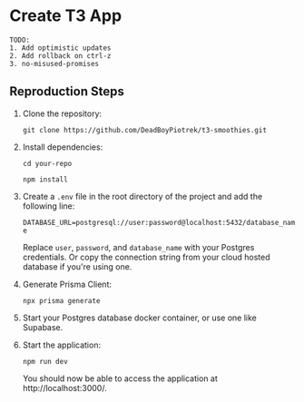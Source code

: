 # Create T3 App

    TODO:
    1. Add optimistic updates
    2. Add rollback on ctrl-z
    3. no-misused-promises

## Reproduction Steps

1. Clone the repository:

   `git clone https://github.com/DeadBoyPiotrek/t3-smoothies.git`

2. Install dependencies:

   `cd your-repo`

   `npm install`

3. Create a `.env` file in the root directory of the project and add the following line:

   `DATABASE_URL=postgresql://user:password@localhost:5432/database_name`

   Replace `user`, `password`, and `database_name` with your Postgres credentials. Or copy the connection string from your cloud hosted database if you're using one.

4. Generate Prisma Client:

   `npx prisma generate`

5. Start your Postgres database docker container, or use one like Supabase.

6. Start the application:

   `npm run dev`

   You should now be able to access the application at http://localhost:3000/.
